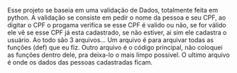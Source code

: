 Esse projeto se baseia em uma validação de Dados, totalmente feita em python.
A validação se consiste em pedir o nome da pessoa e seu CPF, ao digitar o CPF
o progama verifica se esse CPF é valido ou não, se for válido ele vê se esse CPF
já esta cadastrado, se não estiver, ai sim ele cadastra o usuário.
Ao todo são 3 arquivos... Um arquivo é para arquivar todas as funções (def) que eu fiz.
Outro arquivo é o código principal, não coloquei as funções dentro dele, pra deixa-lo o mais limpo possivel.
O ultimo arquivo é onde os dados das pessoas cadastradas ficam.
